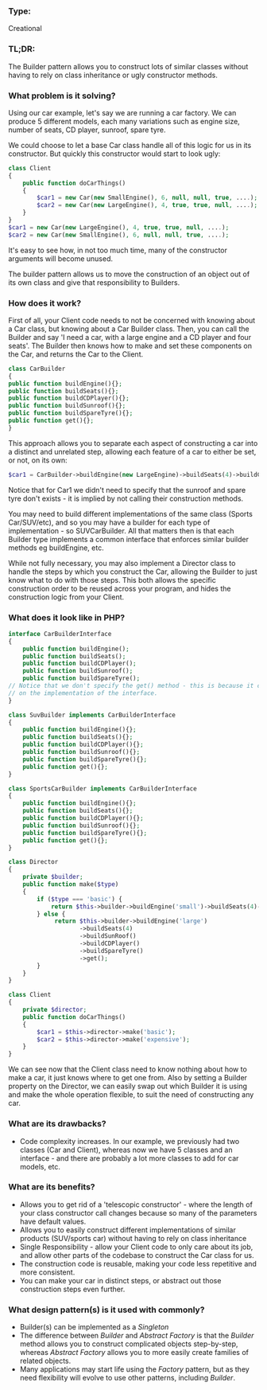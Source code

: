 ### Type:
Creational

### TL;DR:
The Builder pattern allows you to construct lots of similar classes without having to rely on class inheritance
or ugly constructor methods.

### What problem is it solving?
Using our car example, let's say we are running a car factory. We can produce 5 different models, each many variations
such as engine size, number of seats, CD player, sunroof, spare tyre.

We could choose to let a base Car class handle all of this logic for us in its constructor. But quickly this constructor
would start to look ugly:
```PHP
class Client
{
    public function doCarThings()
    {
        $car1 = new Car(new SmallEngine(), 6, null, null, true, ....);
        $car2 = new Car(new LargeEngine(), 4, true, true, null, ....); 
    }
}
$car1 = new Car(new LargeEngine(), 4, true, true, null, ....);
$car2 = new Car(new SmallEngine(), 6, null, null, true, ....);
```
It's easy to see how, in not too much time, many of the constructor arguments will become unused.

The builder pattern allows us to move the construction of an object out of its own class and give that responsibility to
Builders.

### How does it work?
First of all, your Client code needs to not be concerned with knowing about a Car class, but knowing about a Car Builder
class. Then, you can call the Builder and say 'I need a car, with a large engine and a CD player and four seats'. The
Builder then knows how to make and set these components on the Car, and returns the Car to the Client.

```PHP
class CarBuilder
{
public function buildEngine(){};
public function buildSeats(){};
public function buildCDPlayer(){};
public function buildSunroof(){};
public function buildSpareTyre(){};
public function get(){};
}
```
This approach allows you to separate each aspect of constructing a car into a distinct and unrelated step, allowing
each feature of a car to either be set, or not, on its own:
```PHP
$car1 = CarBuilder->buildEngine(new LargeEngine)->buildSeats(4)->buildCDPlayer(true)->get();
```
Notice that for Car1 we didn't need to specify that the sunroof and spare tyre don't exists - it is implied by not
calling their construction methods.

You may need to build different implementations of the same class (Sports Car/SUV/etc), and so you may have a builder
for each type of implementation - so SUVCarBuilder. All that matters then is that each Builder type implements a common interface that
enforces similar builder methods eg buildEngine, etc.

While not fully necessary, you may also implement a Director class to handle the steps by which you construct the
Car, allowing the Builder to just know what to do with those steps. This both allows the specific construction order 
to be reused across your program, and hides the construction logic from your Client.

### What does it look like in PHP?
```PHP
interface CarBuilderInterface
{
    public function buildEngine();
    public function buildSeats();
    public function buildCDPlayer();
    public function buildSunroof();
    public function buildSpareTyre();
// Notice that we don't specify the get() method - this is because it could have a different return type depending
// on the implementation of the interface.
}

class SuvBuilder implements CarBuilderInterface
{
    public function buildEngine(){};
    public function buildSeats(){};
    public function buildCDPlayer(){};
    public function buildSunroof(){};
    public function buildSpareTyre(){};
    public function get(){};
}

class SportsCarBuilder implements CarBuilderInterface
{
    public function buildEngine(){};
    public function buildSeats(){};
    public function buildCDPlayer(){};
    public function buildSunroof(){};
    public function buildSpareTyre(){};
    public function get(){};
}

class Director
{
    private $builder;
    public function make($type)
    {
        if ($type === 'basic') {
            return $this->builder->buildEngine('small')->buildSeats(4)->get();
        } else {
             return $this->builder->buildEngine('large')
                    ->buildSeats(4)
                    ->buildSunRoof()
                    ->buildCDPlayer()
                    ->buildSpareTyre()
                    ->get();
        }
    }
}

class Client
{
    private $director;
    public function doCarThings()
    {
        $car1 = $this->director->make('basic');
        $car2 = $this->director->make('expensive');
    }
}
```
We can see now that the Client class need to know nothing about how to make a car, it just knows where to get one from.
Also by setting a Builder property on the Director, we can easily swap out which Builder it is using and make the whole
operation flexible, to suit the need of constructing any car.


### What are its drawbacks?
- Code complexity increases. In our example, we previously had two classes (Car and Client), whereas now we have
5 classes and an interface - and there are probably a lot more classes to add for car models, etc.

### What are its benefits?
- Allows you to get rid of a 'telescopic constructor' - where the length of your class constructor call changes because
so many of the parameters have default values.
- Allows you to easily construct different implementations of similar products (SUV/sports car) without having to rely on class
inheritance
- Single Responsibility - allow your Client code to only care about its job, and allow other parts of the codebase
to construct the Car class for us.
- The construction code is reusable, making your code less repetitive and more consistent.
- You can make your car in distinct steps, or abstract out those construction steps even further.

### What design pattern(s) is it used with commonly?
- Builder(s) can be implemented as a _Singleton_
- The difference between _Builder_ and _Abstract Factory_ is that the _Builder_ method allows you to construct complicated
objects step-by-step, whereas _Abstract Factory_ allows you to more easily create families of related objects.
- Many applications may start life using the _Factory_ pattern, but as they need flexibility will evolve to use other
patterns, including _Builder_.
